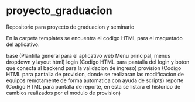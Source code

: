 # proyecto_graduacion
Repositorio para proyecto de graduacion y seminario

En la carpeta templates se encuentra el codigo HTML para el maquetado del aplicativo.

base         (Plantilla general para el aplicativo web Menu principal, menus dropdown y layout html)
login        (Codigo HTML para pantalla del login y boton que conecta al backend para la validacion de ingreso)
provision    (Codigo HTML para pantalla de provision, donde se realizaran las modificacion de equipos remotamente de forma automatica con ayuda de scripts)
reporte      (Codigo HTML para pantalla de reporte, en esta se listara el historico de cambios realizados por el modulo de provision)
